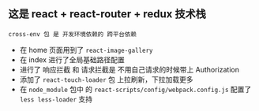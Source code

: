 ## 这是 react + react-router + redux 技术栈

``` 
cross-env 包 是 开发环境依赖的 跨平台依赖
```
+ 在 home 页面用到了 `react-image-gallery`
+ 在 index 进行了全局基础路径配置
+ 进行了 响应拦截 和 请求拦截是 不用自己请求的时候带上 Authorization 
+ 添加了 `react-touch-loader` 包 上拉刷新，下拉加载更多
+ 在 `node_module` 包中 的 `react-scripts/config/webpack.config.js` 配置了 `less less-loader` 支持